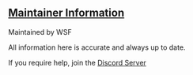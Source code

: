 ## [Maintainer Information](accent://)

Maintained by WSF

All information here is accurate and always up to date.

If you require help, join the [Discord Server](https://discord.gg/wsf)

